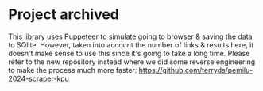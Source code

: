 # Project archived

This library uses Puppeteer to simulate going to browser & saving the data to SQlite.
However, taken into account the number of links & results here, it doesn't make sense to use this since it's going to take a long time.
Please refer to the new repository instead where we did some reverse engineering to make the process much more faster: https://github.com/terryds/pemilu-2024-scraper-kpu
